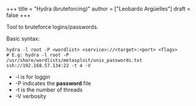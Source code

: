 +++
title = "Hydra (bruteforcing)"
author = ["Leobardo Argüelles"]
draft = false
+++

Tool to bruteforce logins/passwords.

Basic syntax:

```shell
hydra -l root -P <wordlist> <service>://<target>:<port> <flags>
# E.g: hydra -l root -P /usr/share/wordlists/metasploit/unix_passwords.txt ssh://192.168.57.134:22 -t 4 -V
```

-   -l is for loggin
-   -P indicates the **password** file
-   -t is the number of threads
-   -V verbosity
